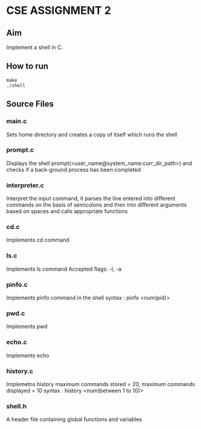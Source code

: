 # CSE ASSIGNMENT 2


## Aim

Implement a shell in C.

## How to run

```
make
./shell
```

## Source Files 

### main.c

Sets home directory and creates a copy of itself which runs the shell

### prompt.c

Displays the shell prompt(<user_name@system_name:curr_dir_path>)  and checks if a back-ground process has been completed  

### interpreter.c

Interpret the input command, it parses the line entered into different commands on the basis of semicolons and then into different arguments based on spaces and calls appropriate functions

### cd.c

Implements cd command

### ls.c

Implements ls command
Accepted flags: -l, -a 

### pinfo.c

Implements pinfo command in the shell
syntax : pinfo <num(pid)>

### pwd.c

Implements pwd

### echo.c

Implements echo 

### history.c

Implemetns history
maximum commands stored = 20, maximum commands displayed = 10
syntax : history <num(between 1 to 10)>

### shell.h

A header file containing global functions and variables
